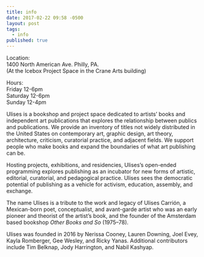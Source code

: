 ```yaml
---
title: info
date: 2017-02-22 09:58 -0500
layout: post
tags:
  - info
published: true
---
```

Location:\
1400 North American Ave. Philly, PA.\
(At the Icebox Project Space in the Crane Arts building)

Hours:\
Friday 12-6pm\
Saturday 12-6pm\
Sunday 12-4pm

Ulises is a bookshop and project space dedicated to artists’ books and independent art publications that explores the relationship between publics and publications. We provide an inventory of titles not widely distributed in the United States on contemporary art, graphic design, art theory, architecture, criticism, curatorial practice, and adjacent fields. We support people who make books and expand the boundaries of what art publishing can be.

Hosting projects, exhibitions, and residencies, Ulises’s open-ended programming explores publishing as an incubator for new forms of artistic, editorial, curatorial, and pedagogical practice. Ulises sees the democratic potential of publishing as a vehicle for activism, education, assembly, and exchange. 

The name Ulises is a tribute to the work and legacy of Ulises Carrión, a Mexican-born poet, conceptualist, and avant-garde artist who was an early pioneer and theorist of the artist’s book, and the founder of the Amsterdam based bookshop *Other Books and So* (1975–78).

Ulises was founded in 2016 by Nerissa Cooney, Lauren Downing, Joel Evey, Kayla Romberger, Gee Wesley, and Ricky Yanas. Additional contributors include Tim Belknap, Jody Harrington, and Nabil Kashyap.